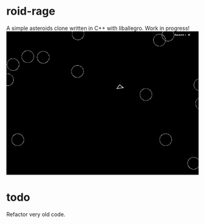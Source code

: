 # roid-rage
A simple asteroids clone written in C++ with liballegro. Work in progress!
![](https://github.com/heliumkey/roid-rage/blob/main/roid-rage.gif)

# todo
Refactor very old code.
